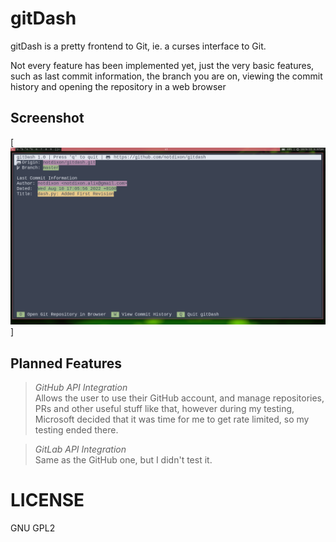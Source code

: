 # gitDash
gitDash is a pretty frontend to Git, ie. a curses interface to Git.

Not every feature has been implemented yet, just the very basic features, such as last commit information, the branch
you are on, viewing the commit history and opening the repository in a web browser

## Screenshot
[![Screenshot](2022-08-10-170812_1920x1080_scrot.png)]

## Planned Features
> *GitHub API Integration* \
>  Allows the user to use their GitHub account, and manage repositories, PRs and other useful stuff like that, however
>  during my testing, Microsoft decided that it was time for me to get rate limited, so my testing ended there.

> *GitLab API Integration* \
>  Same as the GitHub one, but I didn't test it.

# LICENSE
GNU GPL2
